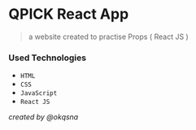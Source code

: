 # QPICK React App
> a website created to practise Props ( React JS )

### Used Technologies
 - `HTML`
- `CSS`
- `JavaScript`
- `React JS`
 
 *created by @okqsna*
